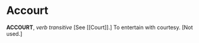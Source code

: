 # Accourt

**ACCOURT**, _verb transitive_ \[See [[Court]].\] To entertain with courtesy. \[Not used.\]